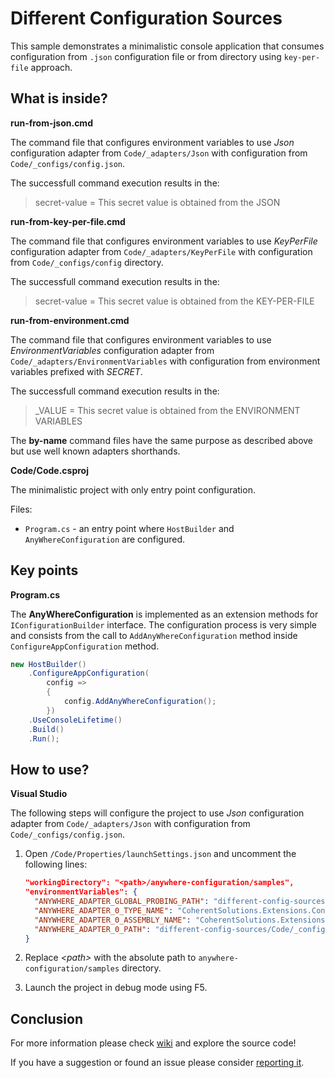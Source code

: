 # Different Configuration Sources

This sample demonstrates a minimalistic console application that consumes configuration from `.json` configuration file or from directory using `key-per-file` approach.

## What is inside?

**run-from-json.cmd**

The command file that configures environment variables to use _Json_ configuration adapter from `Code/_adapters/Json` with configuration from `Code/_configs/config.json`.

The successfull command execution results in the: 

> secret-value = This secret value is obtained from the JSON

**run-from-key-per-file.cmd**

The command file that configures environment variables to use _KeyPerFile_ configuration adapter from `Code/_adapters/KeyPerFile` with configuration from `Code/_configs/config` directory.

The successfull command execution results in the: 

> secret-value = This secret value is obtained from the KEY-PER-FILE

**run-from-environment.cmd**

The command file that configures environment variables to use _EnvironmentVariables_ configuration adapter from `Code/_adapters/EnvironmentVariables` with configuration from environment variables prefixed with _SECRET_.

The successfull command execution results in the: 

> _VALUE = This secret value is obtained from the ENVIRONMENT VARIABLES

The **by-name** command files have the same purpose as described above but use well known adapters shorthands.

**Code/Code.csproj**

The minimalistic project with only entry point configuration.

Files:
* `Program.cs` - an entry point where `HostBuilder` and `AnyWhereConfiguration` are configured.

## Key points

**Program.cs**

The **AnyWhereConfiguration** is implemented as an extension methods for `IConfigurationBuilder` interface. The configuration process is very simple and consists from the call to `AddAnyWhereConfiguration` method inside `ConfigureAppConfiguration` method.

``` csharp
new HostBuilder()
    .ConfigureAppConfiguration(
        config =>
        {
            config.AddAnyWhereConfiguration();
        })
    .UseConsoleLifetime()
    .Build()
    .Run();
```

## How to use?

**Visual Studio**

The following steps will configure the project to use _Json_ configuration adapter from `Code/_adapters/Json` with configuration from `Code/_configs/config.json`.

1. Open `/Code/Properties/launchSettings.json` and uncomment the following lines:

    ``` json
    "workingDirectory": "<path>/anywhere-configuration/samples",
    "environmentVariables": {
      "ANYWHERE_ADAPTER_GLOBAL_PROBING_PATH": "different-config-sources/Code/_adapters/Json",
      "ANYWHERE_ADAPTER_0_TYPE_NAME": "CoherentSolutions.Extensions.Configuration.AnyWhere.Json.AnyWhereJsonConfigurationSourceAdapter",
      "ANYWHERE_ADAPTER_0_ASSEMBLY_NAME": "CoherentSolutions.Extensions.Configuration.AnyWhere.Json",
      "ANYWHERE_ADAPTER_0_PATH": "different-config-sources/Code/_configs/config.json"
    }
    ```

2. Replace _\<path\>_ with the absolute path to `anywhere-configuration/samples` directory.
3. Launch the project in debug mode using F5.

## Conclusion

For more information please check [wiki][1] and explore the source code! 

If you have a suggestion or found an issue please consider [reporting it][2].

[1]: https://github.com/coherentsolutionsinc/anywhere-configuration/wiki
[2]: https://github.com/coherentsolutionsinc/anywhere-configuration/issues
